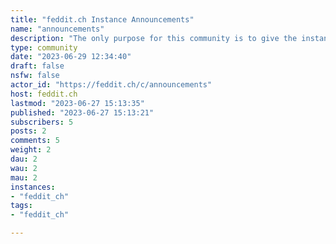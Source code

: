 ```yaml
---
title: "feddit.ch Instance Announcements" 
name: "announcements"
description: "The only purpose for this community is to give the instance users information about the current state of the instance. Only moderators can post to this community."
type: community
date: "2023-06-29 12:34:40"
draft: false
nsfw: false
actor_id: "https://feddit.ch/c/announcements"
host: feddit.ch
lastmod: "2023-06-27 15:13:35"
published: "2023-06-27 15:13:21"
subscribers: 5
posts: 2
comments: 5
weight: 2
dau: 2
wau: 2
mau: 2
instances:
- "feddit_ch"
tags: 
- "feddit_ch"

---
```

